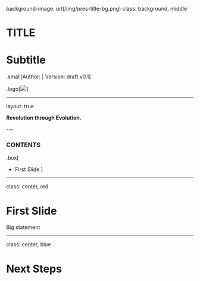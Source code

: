 background-image: url(<full-relative-path>/img/pres-title-bg.png)
class: background, middle

# TITLE

# Subtitle

.small[Author:   |   Version: draft v0.1]

.logo[<img src="<full-relative-path>/img/logo.png"/>]

---
layout: true
<div id="footer-content"><p><strong>Revolution through Evolution.</strong></p></div>
---


### CONTENTS

.box[
* First Slide
]

---

class: center, red

# First Slide

Big statement

---

class: center, blue

# Next Steps
